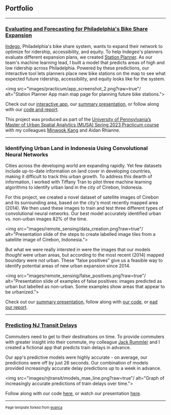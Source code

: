 ## Portfolio
---
### [Evaluating and Forecasting for Philadelphia's Bike Share Expansion]( https://indegoexpansion.web.app/)
[Indego](https://www.rideindego.com/), Philadelphia's bike share system, wants to expand their network to optimize for ridership, accessibility, and equity. To help Indegeo's planners evaluate different expansion plans, we created [Station Planner](https://indegoexpansion.web.app/). As our team's machine learning lead, I built a model that predicts areas of high and low ridership across Philadelphia.  Powered by these predictions, our interactive tool lets planners place new bike stations on the map to see what expected future ridership, accessibility, and equity looks like for the system. 

<img src="images/practicum/app_screenshot_2.png?raw=true"/ alt="Station Planner App main map page for planning future bike stations.">

Check out our [interactive app](https://indegoexpansion.web.app/), our [summary presentation](https://indegoexpansion.web.app/about), or follow along with our [code and report](https://indegoexpansion.web.app/html/Final_Presentation.html).

This project was produced as part of the [University of Pennsylvania’s Master of Urban Spatial Analytics (MUSA) Spring 2023 Practicum course](https://pennmusa.github.io/MUSA_801.io/) with my colleagues [Minwook Kang](https://mintheworld.com/) and Aidan Rhianne.

---
### Identifying Urban Land in Indonesia Using Convolutional Neural Networks
Cities across the developing world are expanding rapidly. Yet few datasets include up-to-date information on land cover in developing countries, making it difficult to track this urban growth. To address this dearth of information, I worked with Tiffany Tran to pilot three machine learning algorithms to identify urban land in the city of Cirebon, Indonesia.

For this project, we created a novel dataset of satellite images of Cirebon and its surrounding area, based on the city's most recently mapped area (2014). We then used these images to train and test three different types of convolutional neural networks. Our best model accurately identified urban vs. non-urban images 82% of the time. 

<img src="images/remote_sensing/data_creation.png?raw=true"/ alt="Presentation slide of the steps to create labelled image tiles from a satellite image of Cirebon, Indonesia.">

But what we were really intersted in were the images that our models *thought* were urban areas, but according to the most recent (2014) mapped boundary were *not* urban. These "false positives" give us a feasible way to identify potential areas of new urban expansion since 2014. 

<img src="images/remote_sensing/false_positives.png?raw=true"/ alt="Presentation slide of examples of false positives: images predicted as urban but labelled as non-urban. Some examples show areas that appear to be urbanized.">

Check out our [summary presentation](https://rebekahadams.com/pdf/adams-tran-urban-expansion-pres.pdf), follow along with [our code](https://github.com/rradams/MUSA650_RemoteSensing_Final), or [ead our report](https://rebekahadams.com/pdf/adams-tran-urban-expansion-report.pdf).

---
### [Predicting NJ Transit Delays](https://rradams.github.io/adams_rummler_MUSA508_final/Adams_Rummler_508_Final.html)
Commuters need to get to their destinations on time. To provide commuters with greater insight into their commute, my colleague [Jack Rummler](https://jtrummler.xyz/) and I created a fictional app that predicts train delays in advance.

Our app's predictive models were highly accurate - on average, our predictions were off by just 26 seconds. Our combination of models provided increasingly accurate delay predictions up to a week in advance.

<img src="images/njtransit/models_mae_line.png?raw=true"/ alt="Graph of increasingly accurate predictions of train delays over time.">

Follow along with our code [here](https://rradams.github.io/adams_rummler_MUSA508_final/Adams_Rummler_508_Final.html), or watch our presentation [here](https://www.youtube.com/watch?v=vrF7Rini-4M).

---
<p style="font-size:11px">Page template forked from <a href="https://github.com/evanca/quick-portfolio">evanca</a></p>
<!-- Remove above link if you don't want to attibute -->
